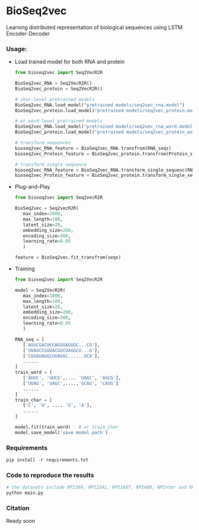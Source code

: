 # BioSeq2vec
Learning distributed representation of biological sequences using LSTM Encoder-Decoder

### Usage:

* Load trained model for both RNA and protein

  ```python
  from bioseq2vec import Seq2VecR2R

  BioSeq2vec_RNA = Seq2VecR2R()
  BioSeq2vec_protein = Seq2VecR2R()

  # char-level pretrained models
  BioSeq2vec_RNA.load_model("pretrained models/seq2vec_rna.model")
  BioSeq2vec_protein.load_model("pretrained models/seq2vec_protein.model")

  # or word-level pretrained models
  BioSeq2vec_RNA.load_model("pretrained models/seq2vec_rna_word.model")
  BioSeq2vec_protein.load_model("pretrained models/seq2vec_protein_word.model")

  # transform sequences
  bioseq2vec_RNA_feature = BioSeq2vec_RNA.transfrom(RNA_seqs)
  bioseq2vec_Protein_feature = BioSeq2vec_protein.transfrom(Protein_seqs)

  # transform single sequence
  bioseq2vec_RNA_feature = BioSeq2vec_RNA.transform_single_sequenc(RNA_seq)
  bioseq2vec_Protein_feature = BioSeq2vec_protein.transform_single_sequence(Protein_seq)
  ```
* Plug-and-Play
  
  ```python
  from bioseq2vec import Seq2vecR2R

  BioSeq2vec = Seq2vecR2R(
     max_index=1000,
     max_length=100,
     latent_size=20,
     embedding_size=200,
     encoding_size=300,
     learning_rate=0.05
     )

  feature = BioSeq2vec.fit_transfrom(seqs)
  ```
* Training
  
  ```python
  from bioseq2vec import Seq2VecR2R

  model = Seq2VecR2R(
     max_index=1000,
     max_length=100,
     latent_size=20,
     embedding_size=200,
     encoding_size=300,
     learning_rate=0.05
     )

  RNA_seq = [
     ['AUUCGACUCCAGGUAUUGC...CG'],
     ['UUAGCCGUUACGGCUAGGCU...G'],
     ['CUGAUAGGCUUAGGC......GCA'], 
     ......
  ]
  train_word = [
     ['AUUC', 'UUCG',.... 'UAGC', 'AGCG'],
     ['UUAG', 'UAGC',....,'GCAU', 'CAUG']
     ......
  ]
  train_char = [
     ['C', 'U', .... 'G', 'A'],
     ......
  ]

  model.fit(train_word)   # or train_char
  model.save_model('save model path')
  ```

### Requirements

```python
pip install -r requirements.txt
```
### Code to reproduce the results
```python
# the datasets include RPI369, RPI2241, RPI1807, RPI488, NPInter and RPI13254
python main.py
```
### Citation
Ready soon